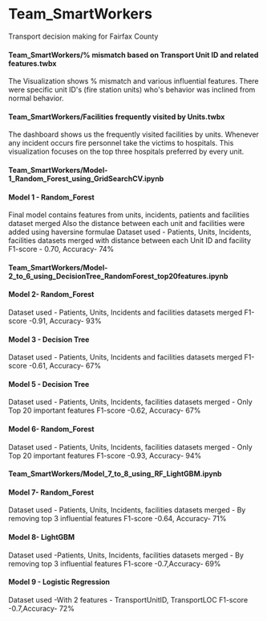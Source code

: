 # Team_SmartWorkers
Transport decision making for Fairfax County

#### Team_SmartWorkers/% mismatch based on Transport Unit ID and related features.twbx
The Visualization shows % mismatch and various influential features. There were specific unit ID's (fire station units) who's behavior was inclined from normal behavior. 

#### Team_SmartWorkers/Facilities frequently visited by Units.twbx
The dashboard shows us the frequently visited facilities by units. Whenever any incident occurs fire personnel take the victims to hospitals. This visualization focuses on the top three hospitals preferred by every unit.

#### Team_SmartWorkers/Model-1_Random_Forest_using_GridSearchCV.ipynb
#### Model 1 - Random_Forest
Final model contains features from units, incidents, patients and facilities dataset merged
Also the distance between each unit and facilities were added using haversine formulae
Dataset used - Patients, Units, Incidents, facilities datasets merged with distance between each Unit ID and facility
F1-score - 0.70, Accuracy- 74%

#### Team_SmartWorkers/Model-2_to_6_using_DecisionTree_RandomForest_top20features.ipynb
#### Model 2- Random_Forest
Dataset used -  Patients, Units, Incidents and  facilities datasets merged
F1-score -0.91, Accuracy- 93%

#### Model 3 - Decision Tree
Dataset used -  Patients, Units, Incidents and  facilities datasets merged
F1-score -0.61, Accuracy- 67%

#### Model 5 - Decision Tree
Dataset used -  Patients, Units, Incidents, facilities datasets merged - Only Top 20 important features
F1-score -0.62, Accuracy- 67%

#### Model 6- Random_Forest
Dataset used - Patients, Units, Incidents, facilities datasets merged - Only Top 20 important features
F1-score -0.93, Accuracy- 94%

#### Team_SmartWorkers/Model_7_to_8_using_RF_LightGBM.ipynb
#### Model 7- Random_Forest
Dataset used - Patients, Units, Incidents, facilities datasets merged - By removing top 3 influential features
F1-score -0.64, Accuracy- 71%

#### Model 8- LightGBM
Dataset used -Patients, Units, Incidents, facilities datasets merged - By removing top 3 influential features
F1-score -0.7,Accuracy- 69%

#### Model 9 - Logistic Regression
Dataset used -With 2 features - TransportUnitID, TransportLOC 
F1-score -0.7,Accuracy- 72%


